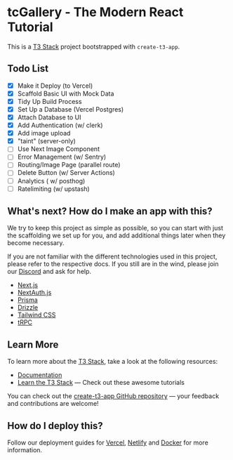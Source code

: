 # tcGallery - The Modern React Tutorial

This is a [T3 Stack](https://create.t3.gg/) project bootstrapped with `create-t3-app`.

## Todo List

- [x] Make it Deploy (to Vercel)
- [x] Scaffold Basic UI with Mock Data
- [x] Tidy Up Build Process
- [x] Set Up a Database (Vercel Postgres)
- [x] Attach Database to UI
- [x] Add Authentication (w/ clerk)
- [x] Add image upload
- [x] "taint" (server-only)
- [ ] Use Next Image Component
- [ ] Error Management (w/ Sentry)
- [ ] Routing/Image Page (parallel route)
- [ ] Delete Button (w/ Server Actions)
- [ ] Analytics ( w/ posthog)
- [ ] Ratelimiting (w/ upstash)

## What's next? How do I make an app with this?

We try to keep this project as simple as possible, so you can start with just the scaffolding we set up for you, and add additional things later when they become necessary.

If you are not familiar with the different technologies used in this project, please refer to the respective docs. If you still are in the wind, please join our [Discord](https://t3.gg/discord) and ask for help.

- [Next.js](https://nextjs.org)
- [NextAuth.js](https://next-auth.js.org)
- [Prisma](https://prisma.io)
- [Drizzle](https://orm.drizzle.team)
- [Tailwind CSS](https://tailwindcss.com)
- [tRPC](https://trpc.io)

## Learn More

To learn more about the [T3 Stack](https://create.t3.gg/), take a look at the following resources:

- [Documentation](https://create.t3.gg/)
- [Learn the T3 Stack](https://create.t3.gg/en/faq#what-learning-resources-are-currently-available) — Check out these awesome tutorials

You can check out the [create-t3-app GitHub repository](https://github.com/t3-oss/create-t3-app) — your feedback and contributions are welcome!

## How do I deploy this?

Follow our deployment guides for [Vercel](https://create.t3.gg/en/deployment/vercel), [Netlify](https://create.t3.gg/en/deployment/netlify) and [Docker](https://create.t3.gg/en/deployment/docker) for more information.
